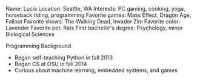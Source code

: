 Name: Lucia
Location: Seattle, WA
Interests: PC gaming, cooking, yoga, horseback riding, programming
Favorite games: Mass Effect, Dragon Age, Fallout
Favorite shows: The Walking Dead, Invader Zim
Favorite color: Lavender
Favorite pet: Rats
First bachelor's degree: Psychology, minor Biological Sciences

Programming Background
- Began self-teaching Python in fall 2013
- Began CS at OSU in fall 2014
- Curious about machine learning, embedded systems, and games
